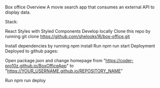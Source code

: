 Box office
Overview
A movie search app that consumes an external API to display data.

Stack:

React
Styles with Styled Components
Develop locally
Clone this repo by running git clone https://github.com/shelooks16/box-office.git

Install dependencies by running 
npm install
Run npm run start
Deployment
Deployed to github pages:

Open package.json and change homepage from "https://coder-pro10z.github.io/BoxOfficeApp" to "https://YOUR_USERNAME.github.io/REPOSITORY_NAME"

Run npm run deploy
